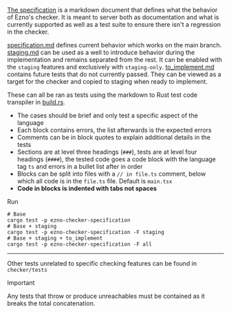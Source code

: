 [The specification](./specification.md) is a markdown document that defines what the behavior of Ezno's checker. It is meant to server both as documentation and what is currently supported as well as a test suite to ensure there isn't a regression in the checker.

[specification.md](./specification.md) defines current behavior which works on the main branch. [staging.md](./staging.md) can be used as a well to introduce behavior during the implementation and remains separated from the rest. It can be enabled with the `staging` features and exclusively with `staging-only`. [to_implement.md](./to_implement.md) contains future tests that do not currently passed. They can be viewed as a target for the checker and copied to staging when ready to implement.

These can all be ran as tests using the markdown to Rust test code transpiler in [build.rs](./build.rs).

- The cases should be brief and only test a specific aspect of the language
- Each block contains errors, the list afterwards is the expected errors
- Comments can be in block quotes to explain additional details in the tests
- Sections are at level three headings (`###`), tests are at level four headings (`####`), the tested code goes a code block with the language tag `ts` and errors in a bullet list after in order
- Blocks can be split into files with a `// in file.ts` comment, below which all code is in the `file.ts` file. Default is `main.tsx`
- **Code in blocks is indented with tabs not spaces**

Run
```shell
# Base
cargo test -p ezno-checker-specification
# Base + staging
cargo test -p ezno-checker-specification -F staging
# Base + staging + to_implement
cargo test -p ezno-checker-specification -F all
```

---
Other tests unrelated to specific checking features can be found in `checker/tests`

> [!IMPORTANT]
> Any tests that throw or produce unreachables must be contained as it breaks the total concatenation.
